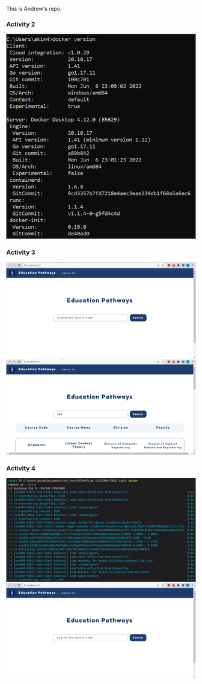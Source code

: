 This is Andrew's repo.

### Activity 2

![](Education_Pathways/images/act2snap.png)

### Activity 3

![](Education_Pathways/images/act3snap_empty.PNG)
![](Education_Pathways/images/act3snap.PNG)

### Activity 4

![](Education_Pathways/images/act4snap.PNG)
![](Education_Pathways/images/act4snap2.PNG)

